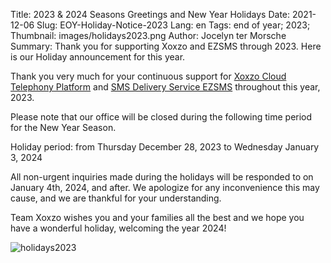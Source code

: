 Title: 2023 &amp; 2024 Seasons Greetings and New Year Holidays
Date: 2021-12-06
Slug: EOY-Holiday-Notice-2023
Lang: en
Tags: end of year; 2023;
Thumbnail: images/holidays2023.png
Author: Jocelyn ter Morsche
Summary: Thank you for supporting Xoxzo and EZSMS through 2023. Here is our Holiday announcement for this year.

Thank you very much for your continuous support for 
[Xoxzo Cloud Telephony Platform](https://www.xoxzo.com/en/) and [SMS Delivery Service EZSMS](https://www.ezsms.biz/en/) 
throughout this year, 2023.

Please note that our office will be closed during the following time period for the New Year Season.

Holiday period: from Thursday December 28, 2023 to Wednesday January 3, 2024

All non-urgent inquiries made during the holidays will be responded to on January 4th, 2024, and after. 
We apologize for any inconvenience this may cause, and we are thankful for your understanding.

Team Xoxzo wishes you and your families all the best and we hope you have a wonderful holiday, welcoming the year 2024!

![holidays2023](/images/holidays2023.png)
